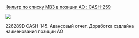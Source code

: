
[Фильтр по списку МВЗ в позиции АО : CASH-259](https://yt.surgutneftegas.ru:4443/issue/CASH-259)

![](msedge_N3wFd8yg77.png)


226289D CASH-145. Авансовый отчет. Доработка хэдлайна наименования позиции АО